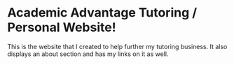 # Academic Advantage Tutoring / Personal Website!

This is the website that I created to help further my tutoring business.
It also displays an about section and has my links on it as well.
